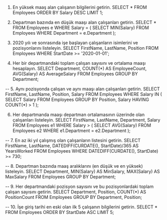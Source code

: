 1. En yüksek maaş alan çalışanın bilgilerini getirin.
SELECT * FROM Employees
ORDER BY Salary DESC
LIMIT 1;
2. Departman bazında en düşük maaşı alan çalışanları getirin.
SELECT * FROM Employees e
WHERE Salary = (
    SELECT MIN(Salary) 
    FROM Employees 
    WHERE Department = e.Department
);

3. 2020 yılı ve sonrasında işe başlayan çalışanların isimlerini ve pozisyonlarını listeleyin.
SELECT FirstName, LastName, Position 
FROM Employees 
WHERE StartDate >= '2020-01-01';

4. Her bir departmandaki toplam çalışan sayısını ve ortalama maaşı hesaplayın.
SELECT Department, COUNT(*) AS EmployeeCount, AVG(Salary) AS AverageSalary
FROM Employees
GROUP BY Department;

-- 5. Aynı pozisyonda çalışan ve aynı maaşı alan çalışanları getirin.
SELECT FirstName, LastName, Position, Salary 
FROM Employees
WHERE Salary IN (
    SELECT Salary 
    FROM Employees 
    GROUP BY Position, Salary 
    HAVING COUNT(*) > 1
);

6. Her departmanda maaşı departman ortalamasının üzerinde olan çalışanları listeleyin.
SELECT FirstName, LastName, Department, Salary 
FROM Employees e1
WHERE Salary > (
    SELECT AVG(Salary) 
    FROM Employees e2 
    WHERE e1.Department = e2.Department
);

-- 7. En az iki yıl çalışmış olan çalışanların listesini getirin.
SELECT FirstName, LastName, DATEDIFF(CURDATE(), StartDate)/365 AS YearsWorked
FROM Employees
WHERE DATEDIFF(CURDATE(), StartDate) >= 730;

-- 8. Departman bazında maaş aralıklarını (en düşük ve en yüksek) listeleyin.
SELECT Department, MIN(Salary) AS MinSalary, MAX(Salary) AS MaxSalary
FROM Employees
GROUP BY Department;

-- 9. Her departmandaki pozisyon sayısını ve bu pozisyonlardaki toplam çalışan sayısını getirin.
SELECT Department, Position, COUNT(*) AS PositionCount
FROM Employees
GROUP BY Department, Position;

-- 10. İşe giriş tarihi en eski olan ilk 5 çalışanın bilgilerini getirin.
SELECT * FROM Employees
ORDER BY StartDate ASC
LIMIT 5;
